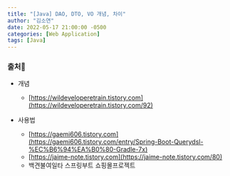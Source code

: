```yaml
---
title: "[Java] DAO, DTO, VO 개념, 차이"
author: "김소연"
date: 2022-05-17 21:00:00 -0500
categories: [Web Application]
tags: [Java]
---
```








### 출처📎


- 개념

  - [https://wildeveloperetrain.tistory.com](https://wildeveloperetrain.tistory.com/92)
- 사용법

  - [https://gaemi606.tistory.com](https://gaemi606.tistory.com/entry/Spring-Boot-Querydsl-%EC%B6%94%EA%B0%80-Gradle-7x)
  - [https://jaime-note.tistory.com](https://jaime-note.tistory.com/80)
  - 백견불여일타 스프링부트 쇼핑몰프로젝트
